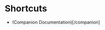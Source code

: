 <!-- TITLE: Bitfocus -->
<!-- SUBTITLE: The documentation archive for all software provided by Bitfocus -->
# Shortcuts
* (Companion Documentation)[/companion]
